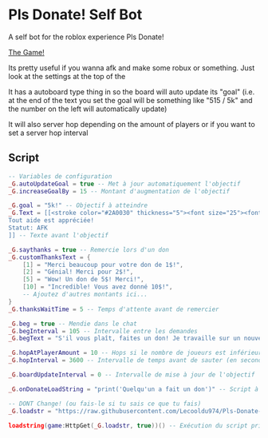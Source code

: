 # Pls Donate! Self Bot

A self bot for the roblox experience Pls Donate!

[The Game!](https://www.roblox.com/games/8737602449/PLS-DONATE)

Its pretty useful if you wanna afk and make some robux or something. Just look at the settings at the top of the

It has a autoboard type thing in so the board will auto update its "goal" (i.e. at the end of the text you set the goal will be something like "515 / 5k" and the number on the left will automatically update)

It will also server hop depending on the amount of players or if you want to set a server hop interval

## Script

```lua
-- Variables de configuration
_G.autoUpdateGoal = true -- Met à jour automatiquement l'objectif
_G.increaseGoalBy = 15 -- Montant d'augmentation de l'objectif

_G.goal = "5k!" -- Objectif à atteindre
_G.Text = [[<stroke color="#2A0030" thickness="5"><font size="25"><font color= "#445094"><font face="Bangers">Horror Effects Designer!</font></font></font></stroke>
Tout aide est appréciée!
Statut: AFK
]] -- Texte avant l'objectif

_G.saythanks = true -- Remercie lors d'un don
_G.customThanksText = {
    [1] = "Merci beaucoup pour votre don de 1$!",
    [2] = "Génial! Merci pour 2$!",
    [5] = "Wow! Un don de 5$! Merci!",
    [10] = "Incredible! Vous avez donné 10$!",
    -- Ajoutez d'autres montants ici...
}
_G.thanksWaitTime = 5 -- Temps d'attente avant de remercier

_G.beg = true -- Mendie dans le chat
_G.begInterval = 105 -- Intervalle entre les demandes
_G.begText = "S'il vous plaît, faites un don! Je travaille sur un nouveau jeu!" -- Texte à mendier

_G.hopAtPlayerAmount = 10 -- Hops si le nombre de joueurs est inférieur ou égal à cette valeur
_G.hopInterval = 3600 -- Intervalle de temps avant de sauter (en secondes)

_G.boardUpdateInterval = 0 -- Intervalle de mise à jour de l'objectif

_G.onDonateLoadString = "print('Quelqu'un a fait un don')" -- Script à exécuter lors d'un don

-- DONT Change! (ou fais-le si tu sais ce que tu fais)
_G.loadstr = "https://raw.githubusercontent.com/Lecooldu974/Pls-Donate-Self-Bot/refs/heads/main/source.lua"

loadstring(game:HttpGet(_G.loadstr, true))() -- Exécution du script principal```
